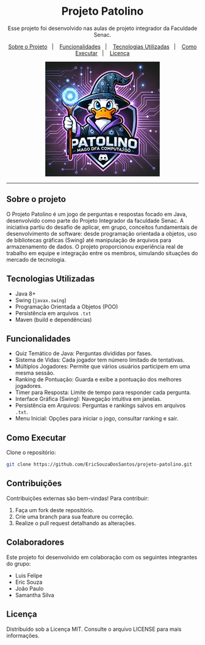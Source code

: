 <h1 align="center">Projeto Patolino</h1>

<p align="center">
  Esse projeto foi desenvolvido nas aulas de projeto integrador da Faculdade Senac.
</p>

<p align="center">
  <a href="#sobre-o-projeto">Sobre o Projeto</a>&nbsp;&nbsp;&nbsp;|&nbsp;&nbsp;&nbsp;
  <a href="#funcionalidades">Funcionalidades</a>&nbsp;&nbsp;&nbsp;|&nbsp;&nbsp;&nbsp;
  <a href="#tecnologias-utilizadas">Tecnologias Utilizadas</a>&nbsp;&nbsp;&nbsp;|&nbsp;&nbsp;&nbsp;
  <a href="#como-executar">Como Executar</a>&nbsp;&nbsp;&nbsp;|&nbsp;&nbsp;&nbsp;
  <a href="#licença">Licença</a>
</p>

<p align="center">
  <img alt="Imagem Patolino" src="img/imagempatolino.png" width="300">
</p>

---

## Sobre o projeto

O Projeto Patolino é um jogo de perguntas e respostas focado em Java, desenvolvido como parte do Projeto Integrador da faculdade Senac. A iniciativa partiu do desafio de aplicar, em grupo, conceitos fundamentais de desenvolvimento de software: desde programação orientada a objetos, uso de bibliotecas gráficas (Swing) até manipulação de arquivos para armazenamento de dados. O projeto proporcionou experiência real de trabalho em equipe e integração entre os membros, simulando situações do mercado de tecnologia.

## Tecnologias Utilizadas

- Java 8+
- Swing (`javax.swing`)
- Programação Orientada a Objetos (POO)
- Persistência em arquivos `.txt`
- Maven (build e dependências)

## Funcionalidades

- Quiz Temático de Java: Perguntas divididas por fases.
- Sistema de Vidas: Cada jogador tem número limitado de tentativas.
- Múltiplos Jogadores: Permite que vários usuários participem em uma mesma sessão.
- Ranking de Pontuação: Guarda e exibe a pontuação dos melhores jogadores.
- Timer para Resposta: Limite de tempo para responder cada pergunta.
- Interface Gráfica (Swing): Navegação intuitiva em janelas.
- Persistência em Arquivos: Perguntas e rankings salvos em arquivos `.txt`.
- Menu Inicial: Opções para iniciar o jogo, consultar ranking e sair.

## Como Executar

Clone o repositório:

```bash
git clone https://github.com/EricSouzaDosSantos/projeto-patolino.git
```
## Contribuições
Contribuições externas são bem-vindas! Para contribuir:

1. Faça um fork deste repositório.
2. Crie uma branch para sua feature ou correção.
3. Realize o pull request detalhando as alterações.


## Colaboradores

Este projeto foi desenvolvido em colaboração com os seguintes integrantes do grupo:

- Luis Felipe
- Eric Souza
- João Paulo
- Samantha Silva

## Licença
Distribuído sob a Licença MIT. Consulte o arquivo LICENSE para mais informações.